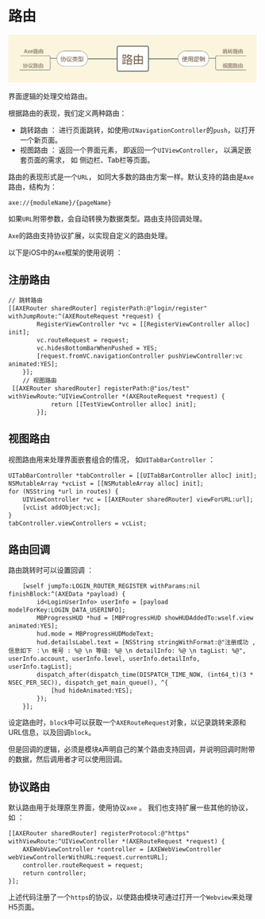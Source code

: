 # 路由

![](../Axe/4.png)

界面逻辑的处理交给路由。

根据路由的表现，我们定义两种路由：

* 跳转路由 ： 进行页面跳转，如使用`UINavigationController`的`push`，以打开一个新页面。
* 视图路由 ： 返回一个界面元素， 即返回一个`UIViewController`， 以满足嵌套页面的需求， 如 侧边栏、Tab栏等页面。

路由的表现形式是一个`URL`， 如同大多数的路由方案一样。默认支持的路由是`Axe`路由，结构为：

	axe://{moduleName}/{pageName}
	
如果`URL`附带参数，会自动转换为数据类型。路由支持回调处理。
 
 `Axe`的路由支持协议扩展，以实现自定义的路由处理。
 
 以下是iOS中的`Axe`框架的使用说明 ：
 
## 注册路由

	// 跳转路由
	[[AXERouter sharedRouter] registerPath:@"login/register" withJumpRoute:^(AXERouteRequest *request) {
            RegisterViewController *vc = [[RegisterViewController alloc] init];
            vc.routeRequest = request;
            vc.hidesBottomBarWhenPushed = YES;
            [request.fromVC.navigationController pushViewController:vc animated:YES];
        }];
        // 视图路由
	 [[AXERouter sharedRouter] registerPath:@"ios/test" withViewRoute:^UIViewController *(AXERouteRequest *request) {
	            return [[TestViewController alloc] init];
	        }];
	        
## 视图路由

视图路由用来处理界面嵌套组合的情况， 如`UITabBarController` ：

	UITabBarController *tabController = [[UITabBarController alloc] init];
    NSMutableArray *vcList = [[NSMutableArray alloc] init];
    for (NSString *url in routes) {
        UIViewController *vc = [[AXERouter sharedRouter] viewForURL:url];
        [vcList addObject:vc];
    }
    tabController.viewControllers = vcList;
 
## 路由回调
 
 路由跳转时可以设置回调 ：
 
 		[wself jumpTo:LOGIN_ROUTER_REGISTER withParams:nil finishBlock:^(AXEData *payload) {
            id<LoginUserInfo> userInfo = [payload modelForKey:LOGIN_DATA_USERINFO];
            MBProgressHUD *hud = [MBProgressHUD showHUDAddedTo:wself.view animated:YES];
            hud.mode = MBProgressHUDModeText;
            hud.detailsLabel.text = [NSString stringWithFormat:@"注册成功 ,信息如下 ：\n 帐号 : %@ \n 等级: %@ \n detailInfo: %@ \n tagList: %@", userInfo.account, userInfo.level, userInfo.detailInfo, userInfo.tagList];
            dispatch_after(dispatch_time(DISPATCH_TIME_NOW, (int64_t)(3 * NSEC_PER_SEC)), dispatch_get_main_queue(), ^{
                [hud hideAnimated:YES];
            });
        }];
        
设定路由时，`block`中可以获取一个`AXERouteRequest`对象，以记录跳转来源和URL信息，以及回调`block`。 

但是回调的逻辑，必须是模块`A`声明自己的某个路由支持回调，并说明回调时附带的数据，然后调用者才可以使用回调。

## 协议路由

默认路由用于处理原生界面，使用协议`axe` 。 我们也支持扩展一些其他的协议， 如 ：

	[[AXERouter sharedRouter] registerProtocol:@"https" withViewRoute:^UIViewController *(AXERouteRequest *request) {
        AXEWebViewController *controller = [AXEWebViewController webViewControllerWithURL:request.currentURL];
        controller.routeRequest = request;
        return controller;
    }];
    
上述代码注册了一个`https`的协议，以使路由模块可通过打开一个`Webview`来处理H5页面。

